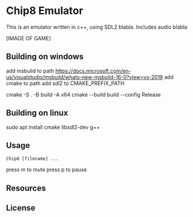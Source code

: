 # Chip8 Emulator
This is an emulator written in c++, using SDL2 blabla. Includes audio blabla

[IMAGE OF GAME]

## Building on windows
add msbuild to path https://docs.microsoft.com/en-us/visualstudio/msbuild/whats-new-msbuild-16-0?view=vs-2019
add cmake to path
add sdl2 to CMAKE_PREFIX_PATH

cmake -S . -B build -A x64
cmake --build build --config Release

## Building on linux

sudo apt install cmake libsdl2-dev g++

## Usage
```
Chip8 [filename] ...
```

press m to mute
press p to pause

## Resources

## License